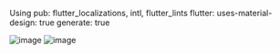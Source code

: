 Using pub: flutter_localizations, intl, flutter_lints
flutter:
  uses-material-design: true
  generate: true

![image](https://github.com/Bishozit/Localization_in_flutter/assets/110930138/f2e91627-15b7-43bb-9787-b6bbe47b250a)
![image](https://github.com/Bishozit/Localization_in_flutter/assets/110930138/56b2bdcd-7cc4-4316-ba71-f81158ce53af)
